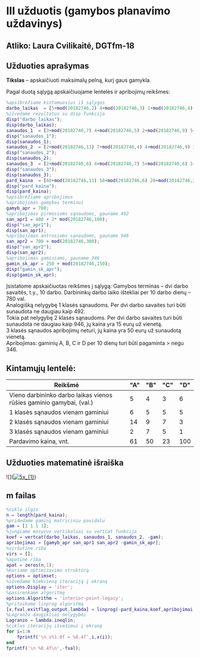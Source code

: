 # III užduotis (gamybos planavimo uždavinys)
## Atliko: Laura Cvilikaitė, DGTfm-18

## Užduoties aprašymas
**Tikslas** – apskaičiuoti maksimalų pelną, kurį gaus gamykla.

Pagal duotą sąlygą apskaičiuojame lentelės ir apribojimų reikšmes:

```Matlab
%apsibrėžiame kintamuosius iš sąlygos
darbo_laikas  = [5+mod(20182746,2) 4+mod(20182746,3) 1+mod(20182746,4) 5+mod(20182746,5)];
%išvedame rezultatus su disp funkcija
disp("darbo_laikas");
disp(darbo_laikas);
sanaudos_1  = [3+mod(20182746,7) 4+mod(20182746,5) 2+mod(20182746,9) 5+mod(20182746,3)];
disp("sanaudos_1");
disp(sanaudos_1);
sanaudos_2  = [2+mod(20182746,13) 7+mod(20182746,4) 4+mod(20182746,9) 3+mod(20182746,3)];
disp("sanaudos_2");
disp(sanaudos_2);
sanaudos_3  = [2+mod(20182746,6) 4+mod(20182746,7) 5+mod(20182746,6) 1+mod(20182746,3)];
disp("sanaudos_3");
disp(sanaudos_3);
pard_kaina  = [60+mod(20182746,11) 50+mod(20182746,6) 20+mod(20182746,21) 70+mod(20182746,36)];
disp("pard_kaina");
disp(pard_kaina);
%apsibrėžiame apribojimus
%apribojimas gamybos terminui
gamyb_apr = 780;
%apribojimas pirmosioms sąnaudoms, gauname 492
san_apr1 = 400 + 2* mod(20182746,100);
disp("san_apr1");
disp(san_apr1);
%apribojimas antrosioms sąnaudoms, gauname 946
san_apr2 = 700 + mod(20182746,300);
disp("san_apr2");
disp(san_apr2);
%apribojimas gaminiams, gauname 346
gamin_sk_apr = 250 + mod(20182746,150);
disp("gamin_sk_apr");
disp(gamin_sk_apr);
```
Įsistatome apskaičiuotas reikšmes į sąlygą:
Gamybos terminas – dvi darbo savaitės, t.y., 10 darbo. Darbininkų darbo laiko ištekliai per 10 darbo dienų – 780 val.  
Analogišką nelygybę 1 klasės sąnaudoms. Per dvi darbo savaites turi būti sunaudota ne daugiau kaip 492.  
Tokia pat nelygybę 2 klasės sąnaudoms. Per dvi darbo savaites turi būti sunaudota ne daugiau kaip 946, jų kaina yra 15 eurų už vienetą.  
3 klasės sąnaudos apribojimų neturi, jų kaina yra 50 eurų už sunaudotą vienetą.  
Apribojimas: gaminių A, B, C ir D per 10 dienų turi būti pagaminta > negu 346.  

## Kintamųjų lentelė:
Reikšmė  | "A" | "B" | "C" | "D" |
 ---- | ---- | ---- |  ---- | ---- | 
Vieno darbininko darbo laikas vienos rūšies gaminio gamybai, (val.) | 5   |  4  |   3  |   6
1 klasės sąnaudos vienam gaminiui | 6  |   5  |   5 |    5
2 klasės sąnaudos vienam gaminiui | 14  |   9  |   7  |   3
3 klasės sąnaudos vienam gaminiui | 2  |   7   |  5  |   1
Pardavimo kaina, vnt. | 61  |  50  |  23  | 100

## Užduoties matematinė išraiška

 ![](<a href="https://www.codecogs.com/eqnedit.php?latex=5x_{1}" target="_blank"><img src="https://latex.codecogs.com/gif.latex?5x_{1}" title="5x_{1}" /></a>)<br>


## m failas

```Matlab 
%ciklo ilgis
n = length(pard_kaina); 
%pridedame gaminį matriciniu pavidalu
gam = [1 1 1 1];
%jungiame masyvus vertikaliai su vertcat funkcija
koef = vertcat(darbo_laikas, sanaudos_1, sanaudos_2, -gam);
apribojimai = [gamyb_apr san_apr1 san_apr2 -gamin_sk_apr];
%viršutinė riba
virs = []; 
%apatinė riba
apat = zeros(n,1); 
%kuriame optimizavimo struktūrą
options = optimset; 
%išvedame kiekvieną iteraciją į ekraną
options.Display = 'iter';
%pasirenkame algoritmą
options.Algorithm = 'interior-point-legacy';
%pritaikome linprog algoritmą
[x,fval,exitflag,output,lambda] = linprog(-pard_kaina,koef,apribojimai,[],[],apat,virs,[],options);
%Lagranžo daugikliai nelygybei
Lagranzo = lambda.ineqlin;
%ciklas iteracijų išvedimui į ekraną
for i=1:n 
    fprintf('\n x%1.0f = %8.4f',i,x(i));
end
fprintf('\n %8.4f\n',-fval);
```



